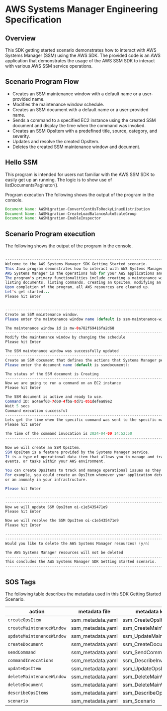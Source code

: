 #  AWS Systems Manager Engineering Specification

## Overview
   This SDK getting started scenario demonstrates how to interact with AWS Systems Manager (SSM) using the AWS SDK. The provided code is an AWS application that demonstrates the usage of the AWS SSM SDK to interact with various AWS SSM service operations.

## Scenario Program Flow
   - Creates an SSM maintenance window with a default name or a user-provided name.
   - Modifies the maintenance window schedule.
   - Creates an SSM document with a default name or a user-provided name.
   - Sends a command to a specified EC2 instance using the created SSM document and display the time when the command was invoked.
   - Creates an SSM OpsItem with a predefined title, source, category, and severity.
   - Updates and resolve the created OpsItem.
   - Deletes the created SSM maintenance window and document.

## Hello SSM
This program is intended for users not familiar with the AWS SSM SDK to easily get up an running. The logic is to show use of listDocumentsPaginator().

Program execution
The following shows the output of the program in the console.

 ``` java
Document Name: AWSMigration-ConvertCentOsToRockyLinuxDistribution
Document Name: AWSMigration-CreateLoadBalanceAutoScaleGroup
Document Name: AWSMigration-EnableInspector


 ```

## Scenario Program execution
The following shows the output of the program in the console. 
 

   ``` java

--------------------------------------------------------------------------------
Welcome to the AWS Systems Manager SDK Getting Started scenario.
This Java program demonstrates how to interact with AWS Systems Manager using the AWS SDK.
AWS Systems Manager is the operations hub for your AWS applications and resources and a secure end-to-end management solution.
The program's primary functionalities include creating a maintenance window, creating a document, sending a command to a document,
listing documents, listing commands, creating an OpsItem, modifying an OpsItem, and deleting AWS SSM resources.
Upon completion of the program, all AWS resources are cleaned up.
Let's get started...
Please hit Enter


--------------------------------------------------------------------------------
Create an SSM maintenance window.
Please enter the maintenance window name (default is ssm-maintenance-window):

The maintenance window id is mw-0a782f69416fa2d68
--------------------------------------------------------------------------------
Modify the maintenance window by changing the schedule
Please hit Enter

The SSM maintenance window was successfully updated
--------------------------------------------------------------------------------
Create an SSM document that defines the actions that Systems Manager performs on your managed nodes.
Please enter the document name (default is ssmdocument):

The status of the SSM document is Creating
--------------------------------------------------------------------------------
Now we are going to run a command on an EC2 instance
Please hit Enter

The SSM document is active and ready to use.
Command ID: ac4aef03-7d60-4fba-8d71-051defea89e2
Wait 5 secs
Command execution successful
--------------------------------------------------------------------------------
Lets get the time when the specific command was sent to the specific managed node
Please hit Enter

The time of the command invocation is 2024-04-09 14:52:50
--------------------------------------------------------------------------------
--------------------------------------------------------------------------------
 Now we will create an SSM OpsItem.
 SSM OpsItem is a feature provided by the Systems Manager service.
 It is a type of operational data item that allows you to manage and track various operational issues,
 events, or tasks within your AWS environment.

 You can create OpsItems to track and manage operational issues as they arise.
 For example, you could create an OpsItem whenever your application detects a critical error
 or an anomaly in your infrastructure.

Please hit Enter

--------------------------------------------------------------------------------
--------------------------------------------------------------------------------
Now we will update SSM OpsItem oi-c1e5435471e9
Please hit Enter

Now we will resolve the SSM OpsItem oi-c1e5435471e9
Please hit Enter

--------------------------------------------------------------------------------
--------------------------------------------------------------------------------
Would you like to delete the AWS Systems Manager resources? (y/n)

The AWS Systems Manager resources will not be deleted
--------------------------------------------------------------------------------
This concludes the AWS Systems Manager SDK Getting Started scenario.
--------------------------------------------------------------------------------

   ```
## SOS Tags

The following table describes the metadata used in this SDK Getting Started Scenario.


| action                       | metadata file                | metadata key                            |
|------------------------------|------------------------------|---------------------------------------- |
| `createOpsItem`              | ssm_metadata.yaml            | ssm_CreateOpsItem                       |
| `createMaintenanceWindow`    | ssm_metadata.yaml            | ssm_CreateMainWindow                    |
| `updateMaintenanceWindow`    | ssm_metadata.yaml            | ssm_UpdateMainWindow                    |
| `createDocument`             | ssm_metadata.yaml            | ssm_CreateDocument                      |
| `sendCommand `               | ssm_metadata.yaml            | ssm_SendCommand                         |
| `commandInvocations`         | ssm_metadata.yaml            | ssm_DescribeInvocation                  |
| `updateOpsItem`              | ssm_metadata.yaml            | ssm_UpdateOpsItem                       |
| `deleteMaintenanceWindow `   | ssm_metadata.yaml            | ssm_DeleteMainWindow                    |
| `deleteDocument`             | ssm_metadata.yaml            | ssm_DeleteMainWindow                    |
| `describeOpsItems       `    | ssm_metadata.yaml            | ssm_DescribeOpsItems                    |
| `scenario`                   | ssm_metadata.yaml            | ssm_Scenario                            |